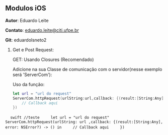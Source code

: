 ## Modulos iOS

**Autor**: Eduardo Leite

**Contato**: eduardo.leite@citi.ufpe.br

**Git**: eduardolsneto2

1. Get e Post Request:

    GET: Usando Closures (Recomendado)

    Adicione na sua Classe de comunicação com o servidor(nesse exemplo será 'ServerCom'):

    Uso da função:

    ```swift
    let url = "url do request"
    ServerCom.httpRequest(urlString:url,callback: {(result:[String:Any], error: NSError?) -> () in
        // Callback aqui
    })
    ```

    ```swift
    //teste
    let url = "url do request"
    ServerCom.httpRequest(urlString: url ,callback: {(result:[String:Any], error: NSError?) -> () in
    // Callback aqui
    })
    ```
    
    

